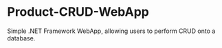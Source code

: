 # Product-CRUD-WebApp
 
Simple .NET Framework WebApp, allowing users to perform CRUD onto a database.
